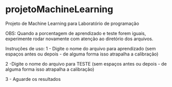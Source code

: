 # projetoMachineLearning
Projeto de Machine Learning para Laboratório de programação

OBS: Quando a porcentagem de aprendizado e teste forem iguais, experimente rodar novamente com atenção ao
diretório dos arquivos.

Instruções de uso:
  1 - Digite o nome do arquivo para aprendizado (sem espaços antes ou depois - de alguma forma isso atrapalha a calibração)

  2 -Digite o nome do arquivo para TESTE (sem espaços antes ou depois - de alguma forma isso atrapalha a calibração)
  
  3 - Aguarde os resultados
